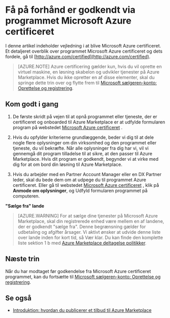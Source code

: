 <properties
   pageTitle="Få på forhånd er godkendt gennem programmet Microsoft Azure certificeret | Microsoft Azure"
   description="Få mere at vide om programmet Microsoft Azure certificeret partner og hvordan du kommer til at sælge virtuelt billede, løsning skabelonen, udvikler tjenesten eller datatjeneste på Azure Marketplace"
   services="marketplace-publishing"
   documentationCenter="na"
   authors="HannibalSII"
   manager="hascipio"
   editor=""
   tags=""/>

<tags
   ms.service="marketplace"
   ms.devlang="na"
   ms.topic="article"
   ms.tgt_pltfrm="na"
   ms.workload="na"
   ms.date="07/21/2016"
   ms.author="anishk;hascipio"/>

# <a name="get-pre-approved-via-the-microsoft-azure-certified-program"></a>Få på forhånd er godkendt via programmet Microsoft Azure certificeret

I denne artikel indeholder vejledning i at blive Microsoft Azure certificeret. Et detaljeret overblik over programmet Microsoft Azure certificeret og dets fordele, gå til [http://azure.com/certified](http://azure.com/certified).

> [AZURE.NOTE] Azure certificering gælder kun, hvis du vil oprette en virtuel maskine, en løsning skabelon og udvikler tjenester på Azure Marketplace. Hvis du ikke opretter en af disse elementer, skal du springe dette trin over og flytte frem til [Microsoft sælgeren-konto: Oprettelse og registrering](marketplace-publishing-accounts-creation-registration.md).

## <a name="getting-started"></a>Kom godt i gang
1. De første skridt på vejen til at opnå programmet eller tjeneste, der er certificeret og onboarded til Azure Marketplace er at udfylde formularen program på webstedet [Microsoft Azure certificeret](https://azure.microsoft.com/marketplace/partner-program/) .

2. Hvis du opfylder kriterierne grundlæggende, beder vi dig til at dele nogle flere oplysninger om din virksomhed og den programmet eller tjeneste, du vil bekræfte. Når alle oplysninger fra dig har vi, vil vi gennemgå dit program tilladelse til at sikre, at den passer til Azure Marketplace. Hvis dit program er godkendt, begynder vi at virke med dig for at om bord din løsning til Azure Marketplace.

3. Hvis du arbejder med en Partner Account Manager eller en DX Partner leder, skal du bede dem om at udpege du til programmet Azure certificeret. Eller gå til webstedet [Microsoft Azure certificeret](http://azure.com/certified) , klik på **Anmode om oplysninger**, og Udfyld formularen programmet på computeren.

**"Sælge fra" lande**

> [AZURE.WARNING] For at sælge dine tjenester på Microsoft Azure Marketplace, skal din registrerede enhed være mellem en af landene, der er godkendt "sælge fra". Denne begrænsning gælder for udbetaling og afgifter årsager. Vi aktivt ønsker at udvide denne liste over lande inden for kort tid, så Vær klar. Du kan finde den komplette liste sektion 1 b med [Azure Marketplace deltagelse politikker](http://go.microsoft.com/fwlink/?LinkID=526833).

## <a name="next-step"></a>Næste trin
Når du har modtaget før godkendelse fra Microsoft Azure certificeret programmet, kan du fortsætte til [Microsoft sælgeren-konto: Oprettelse og registrering](marketplace-publishing-accounts-creation-registration.md).

## <a name="see-also"></a>Se også
- [Introduktion: hvordan du publicerer et tilbud til Azure Marketplace](marketplace-publishing-getting-started.md)

